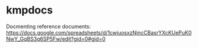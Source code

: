 # kmpdocs
Docmenting reference documents:
https://docs.google.com/spreadsheets/d/1cwjuosxzNjncCBasrYXcKUePuK0NwY_GqBS3q6SP5Fw/edit?gid=0#gid=0

